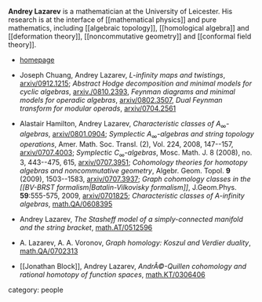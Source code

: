 __Andrey Lazarev__ is a mathematician at the University of Leicester. His research is at the interface of [[mathematical physics]] and pure mathematics, including [[algebraic topology]], [[homological algebra]] and [[deformation theory]], [[noncommutative geometry]] and [[conformal field theory]].

* [homepage](http://www2.le.ac.uk/departments/mathematics/extranet/staff-material/staff-profiles/al179)

* Joseph Chuang, Andrey Lazarev, _L-infinity maps and twistings_, [arxiv/0912.1215](http://arxiv.org/abs/0912.1215); _Abstract Hodge decomposition and minimal models for cyclic algebras_, [arxiv./0810.2393](http://arxiv.org/abs/0810.2393), _Feynman diagrams and minimal models for operadic algebras_, [arxiv/0802.3507](http://arxiv.org/abs/0802.3507), _Dual Feynman transform for modular operads_, [arxiv/0704.2561](http://arxiv.org/abs/0704.2561)

* Alastair Hamilton, Andrey Lazarev, _Characteristic classes of $A_\infty$-algebras_, [arxiv/0801.0904](http://arxiv.org/abs/0801.0904); _Symplectic $A_\infty$-algebras and string topology operations_, Amer. Math. Soc. Transl. (2), Vol. 224, 2008, 147--157, [arxiv/0707.4003](http://arxiv.org/abs/0707.4003); _Symplectic $C_\infty$-algebras_, Mosc. Math. J. 8 (2008), no. 3, 443--475, 615, [arxiv/0707.3951](http://arxiv.org/abs/0707.3951); _Cohomology theories for homotopy algebras and noncommutative geometry_, Algebr. Geom. Topol. __9__ (2009), 1503--1583, [arxiv/0707.3937](http://arxiv.org/abs/0707.3937); _Graph cohomology classes in the [[BV-BRST formalism|Batalin-Vilkovisky formalism]]_, J.Geom.Phys. __59__:555-575, 2009, [arxiv/0701825](http://arxiv.org/abs/math/0701825); _Characteristic classes of A-infinity algebras_, [math.QA/0608395](http://arxiv.org/abs/math/0608395)

* Andrey Lazarev, _The Stasheff model of a simply-connected manifold and the string bracket_, [math.AT/0512596](http://arxiv.org/abs/math/0512596) 

* A. Lazarev, A. A. Voronov, _Graph homology: Koszul and Verdier duality_, [math.QA/0702313](http://arxiv.org/abs/math/0702313)

* [[Jonathan Block]], Andrey Lazarev, _AndrÃ©-Quillen cohomology and rational homotopy of function spaces_, [math.KT/0306406](http://arxiv.org/abs/math/0306406)

category: people
